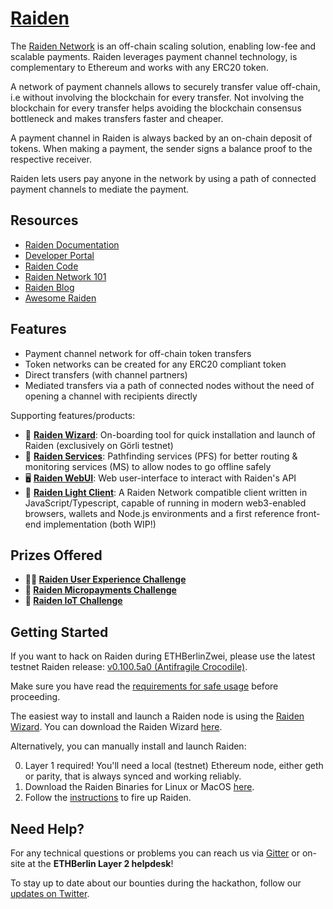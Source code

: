 # [Raiden](https://developer.raiden.network/)

The [Raiden Network](https://raiden.network/) is an off-chain scaling solution, enabling low-fee and scalable payments. Raiden leverages payment channel technology, is complementary to Ethereum and works with any ERC20 token. 

A network of payment channels allows to securely transfer value off-chain, i.e without involving the blockchain for every transfer. Not involving the blockchain for every transfer helps avoiding the blockchain consensus bottleneck and makes transfers faster and cheaper.

A payment channel in Raiden is always backed by an on-chain deposit of tokens. When making a payment, the sender signs a balance proof to the respective receiver.

Raiden lets users pay anyone in the network by using a path of connected payment channels to mediate the payment.

## Resources 

- [Raiden Documentation](https://raiden-network.readthedocs.io/en/stable/index.html)
- [Developer Portal](https://developer.raiden.network/)
- [Raiden Code](https://github.com/raiden-network/raiden)
- [Raiden Network 101](https://raiden.network/101.html)
- [Raiden Blog](https://medium.com/raiden-network)
- [Awesome Raiden](https://github.com/raiden-network/awesome-raiden)

## Features

- Payment channel network for off-chain token transfers
- Token networks can be created for any ERC20 compliant token
- Direct transfers (with channel partners) 
- Mediated transfers via a path of connected nodes without the need of opening a channel with recipients directly

Supporting features/products:
- 🧙 **[Raiden Wizard](https://github.com/raiden-network/raiden-installer)**: On-boarding tool for quick installation and launch of Raiden (exclusively on Görli testnet)
- 🔮 **[Raiden Services](https://github.com/raiden-network/raiden-services)**: Pathfinding services (PFS) for better routing & monitoring services (MS) to allow nodes to go offline safely
- 🖥️ **[Raiden WebUI](https://github.com/raiden-network/webui)**: Web user-interface to interact with Raiden's API
- 📲 **[Raiden Light Client](https://github.com/raiden-network/light-client)**: A Raiden Network compatible client written in JavaScript/Typescript, capable of running in modern web3-enabled browsers, wallets and Node.js environments and  a first reference front-end implementation (both WIP!)


## Prizes Offered

- **👨‍💻 [Raiden User Experience Challenge](https://github.com/ethberlinzwei/Bounties/issues/9)**
- **💸 [Raiden Micropayments Challenge](https://github.com/ethberlinzwei/Bounties/issues/8)**
- **🤖 [Raiden IoT Challenge](https://github.com/ethberlinzwei/Bounties/issues/7)**

## Getting Started

If you want to hack on Raiden during ETHBerlinZwei, please use the latest testnet Raiden release: [v0.100.5a0 (Antifragile Crocodile)](https://github.com/raiden-network/raiden/releases/tag/v0.100.5a0).

Make sure you have read the [requirements for safe usage](https://raiden-network.readthedocs.io/en/stable/overview_and_guide.html#requirements-for-safe-usage) before proceeding. 

The easiest way to install and launch a Raiden node is using the [Raiden Wizard](https://medium.com/raiden-network/introducing-the-raiden-wizard-6c7c61c5b695). You can download the Raiden Wizard [here](https://github.com/raiden-network/raiden-installer/releases). 

Alternatively, you can manually install and launch Raiden:

0. Layer 1 required! You'll need a local (testnet) Ethereum node, either geth or parity, that is always synced and working reliably.
1. Download the Raiden Binaries for Linux or MacOS [here](https://github.com/raiden-network/raiden/releases/tag/v0.100.5a0).
2. Follow the [instructions](https://raiden-network.readthedocs.io/en/stable/overview_and_guide.html#firing-it-up) to fire up Raiden. 


## Need Help?

For any technical questions or problems you can reach us via [Gitter](https://gitter.im/raiden-network/raiden) or on-site at the **ETHBerlin Layer 2 helpdesk**! 

To stay up to date about our bounties during the hackathon, follow our [updates on Twitter](https://twitter.com/raiden_network). 
